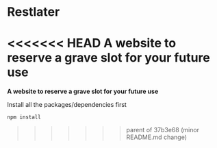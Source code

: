 # Restlater
<<<<<<< HEAD
A website to reserve a grave slot for your future use
=======
**A website to reserve a grave slot for your future use**

Install all the packages/dependencies first
```NPM Config
npm install
```
>>>>>>> parent of 37b3e68 (minor README.md change)
